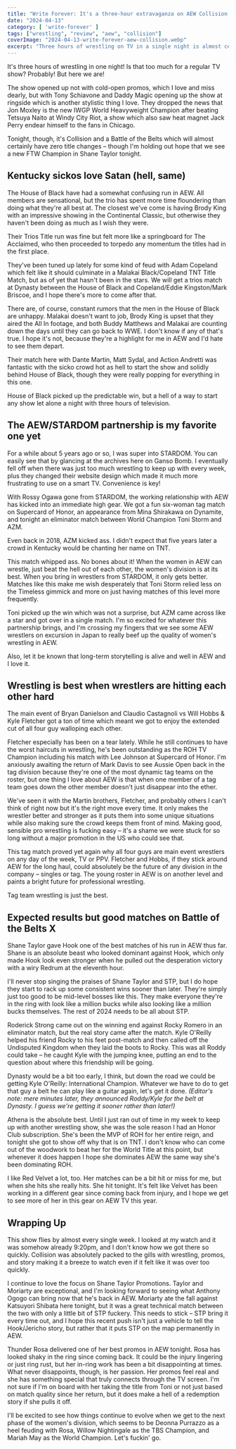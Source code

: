 ```yaml
---
title: "Write Forever: It's a three-hour extravaganza on AEW Collision & Battle of the Belts for April 13"
date: "2024-04-13"
category: [ 'write-forever' ]
tags: ["wrestling", "review", "aew", "collision"]
coverImage: "2024-04-13-write-forever-aew-collision.webp"
excerpt: "Three hours of wrestling on TV in a single night is almost certainly too much, but when you get it once in a while as a little treat it's delicious."
---
```


It's three hours of wrestling in one night! Is that too much for a regular TV show? Probably! But here we are!

The show opened up not with cold-open promos, which I love and miss dearly, but with Tony Schiavone and Daddy Magic opening up the show at ringside which is another stylistic thing I love. They dropped the news that Jon Moxley is the new IWGP World Heavyweight Champion after beating Tetsuya Naito at Windy City Riot, a show which also saw heat magnet Jack Perry endear himself to the fans in Chicago.

Tonight, though, it's Collision and a Battle of the Belts which will almost certainly have zero title changes – though I'm holding out hope that we see a new FTW Champion in Shane Taylor tonight.

## Kentucky sickos love Satan (hell, same)

The House of Black have had a somewhat confusing run in AEW. All members are sensational, but the trio has spent more time floundering than doing what they're all best at. The closest we've come is having Brody King with an impressive showing in the Continental Classic, but otherwise they haven't been doing as much as I wish they were.

Their Trios Title run was fine but felt more like a springboard for The Acclaimed, who then proceeded to torpedo any momentum the titles had in the first place.

They've been tuned up lately for some kind of feud with Adam Copeland which felt like it should culminate in a Malakai Black/Copeland TNT Title Match, but as of yet that hasn't been in the stars. We will get a trios match at Dynasty between the House of Black and Copeland/Eddie Kingston/Mark Briscoe, and I hope there's more to come after that.

There are, of course, constant rumors that the men in the House of Black are unhappy. Malakai doesn't want to job, Brody King is upset that they aired the All In footage, and both Buddy Matthews and Malakai are counting down the days until they can go back to WWE. I don't know if any of that's true. I hope it's not, because they're a highlight for me in AEW and I'd hate to see them depart.

Their match here with Dante Martin, Matt Sydal, and Action Andretti was fantastic with the sicko crowd hot as hell to start the show and solidly behind House of Black, though they were really popping for everything in this one.

House of Black picked up the predictable win, but a hell of a way to start any show let alone a night with three hours of television.

## The AEW/STARDOM partnership is my favorite one yet

For a while about 5 years ago or so, I was super into STARDOM. You can easily see that by glancing at the archives here on Ganso Bomb. I eventually fell off when there was just too much wrestling to keep up with every week, plus they changed their website design which made it much more frustrating to use on a smart TV. Convenience is key!

With Rossy Ogawa gone from STARDOM, the working relationship with AEW has kicked into an immediate high gear. We got a fun six-woman tag match on Supercard of Honor, an appearance from Mina Shirakawa on Dynamite, and tonight an eliminator match between World Champion Toni Storm and AZM.

Even back in 2018, AZM kicked ass. I didn't expect that five years later a crowd in Kentucky would be chanting her name on TNT.

This match whipped ass. No bones about it! When the women in AEW can wrestle, just beat the hell out of each other, the women's division is at its best. When you bring in wrestlers from STARDOM, it only gets better. Matches like this make me wish desperately that Toni Storm relied less on the Timeless gimmick and more on just having matches of this level more frequently.

Toni picked up the win which was not a surprise, but AZM came across like a star and got over in a single match. I'm so excited for whatever this partnership brings, and I'm crossing my fingers that we see some AEW wrestlers on excursion in Japan to really beef up the quality of women's wrestling in AEW.

Also, let it be known that long-term storytelling is alive and well in AEW and I love it.

<Tweet tweetId="1779305420328165854" />

## Wrestling is best when wrestlers are hitting each other hard

The main event of Bryan Danielson and Claudio Castagnoli vs Will Hobbs & Kyle Fletcher got a ton of time which meant we got to enjoy the extended cut of all four guy walloping each other.

Fletcher especially has been on a tear lately. While he still continues to have the worst haircuts in wrestling, he's been outstanding as the ROH TV Champion including his match with Lee Johnson at Supercard of Honor. I'm anxiously awaiting the return of Mark Davis to see Aussie Open back in the tag division because they're one of the most dynamic tag teams on the roster, but one thing I love about AEW is that when one member of a tag team goes down the other member doesn't just disappear into the ether.

We've seen it with the Martin brothers, Fletcher, and probably others I can't think of right now but it's the right move every time. It only makes the wrestler better and stronger as it puts them into some unique situations while also making sure the crowd keeps them front of mind. Making good, sensible pro wrestling is fucking easy – it's a shame we were stuck for so long without a major promotion in the US who could see that.

This tag match proved yet again why all four guys are main event wrestlers on any day of the week, TV or PPV. Fletcher and Hobbs, if they stick around AEW for the long haul, could absolutely be the future of any division in the company – singles or tag. The young roster in AEW is on another level and paints a bright future for professional wrestling.

Tag team wrestling is just the best.

## Expected results but good matches on Battle of the Belts X

Shane Taylor gave Hook one of the best matches of his run in AEW thus far. Shane is an absolute beast who looked dominant against Hook, which only made Hook look even stronger when he pulled out the desperation victory with a wiry Redrum at the eleventh hour.

I'll never stop singing the praises of Shane Taylor and STP, but I do hope they start to rack up some consistent wins sooner than later. They're simply just too good to be mid-level bosses like this. They make everyone they're in the ring with look like a million bucks while also looking like a million bucks themselves. The rest of 2024 needs to be all about STP.

Roderick Strong came out on the winning end against Rocky Romero in an eliminator match, but the real story came after the match. Kyle O'Reilly helped his friend Rocky to his feet post-match and then called off the Undisputed Kingdom when they laid the boots to Rocky. This was all Roddy could take – he caught Kyle with the jumping knee, putting an end to the question about where this friendship will be going.

Dynasty would be a bit too early, I think, but down the road we could be getting Kyle O'Reilly: International Champion. Whatever we have to do to get that guy a belt he can play like a guitar again, let's get it done. _(Editor's note: mere minutes later, they announced Roddy/Kyle for the belt at Dynasty. I guess we're getting it sooner rather than later!)_

Athena is the absolute best. Until I just ran out of time in my week to keep up with another wrestling show, she was the sole reason I had an Honor Club subscription. She's been the MVP of ROH for her entire reign, and tonight she got to show off why that is on TNT. I don't know who can come out of the woodwork to beat her for the World Title at this point, but whenever it does happen I hope she dominates AEW the same way she's been dominating ROH.

I like Red Velvet a lot, too. Her matches can be a bit hit or miss for me, but when she hits she really hits. She hit tonight. It's felt like Velvet has been working in a different gear since coming back from injury, and I hope we get to see more of her in this gear on AEW TV this year.

## Wrapping Up

This show flies by almost every single week. I looked at my watch and it was somehow already 9:20pm, and I don't know how we got there so quickly. Collision was absolutely packed to the gills with wrestling, promos, and story making it a breeze to watch even if it felt like it was over too quickly.

I continue to love the focus on Shane Taylor Promotions. Taylor and Moriarty are exceptional, and I'm looking forward to seeing what Anthony Ogogo can bring now that he's back in AEW. Moriarty ate the fall against Katsuyori Shibata here tonight, but it was a great technical match between the two with only a little bit of STP fuckery. This needs to stick – STP bring it every time out, and I hope this recent push isn't just a vehicle to tell the Hook/Jericho story, but rather that it puts STP on the map permanently in AEW.

Thunder Rosa delivered one of her best promos in AEW tonight. Rosa has looked shaky in the ring since coming back. It could be the injury lingering or just ring rust, but her in-ring work has been a bit disappointing at times. What never disappoints, though, is her passion. Her promos feel real and she has something special that truly connects through the TV screen. I'm not sure if I'm on board with her taking the title from Toni or not just based on match quality since her return, but it does make a hell of a redemption story if she pulls it off.

I'll be excited to see how things continue to evolve when we get to the next phase of the women's division, which seems to be Deonna Purrazzo as a heel feuding with Rosa, Willow Nightingale as the TBS Champion, and Mariah May as the World Champion. Let's fuckin' go.

